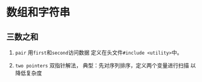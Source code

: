 # 数组和字符串

## 三数之和

1. `pair` 
用`first`和`second`访问数据 
定义在头文件`#include <utility>`中。

2. `two pointers`
双指针解法，
典型：先对序列排序，定义两个变量进行扫描
以降低复杂度

